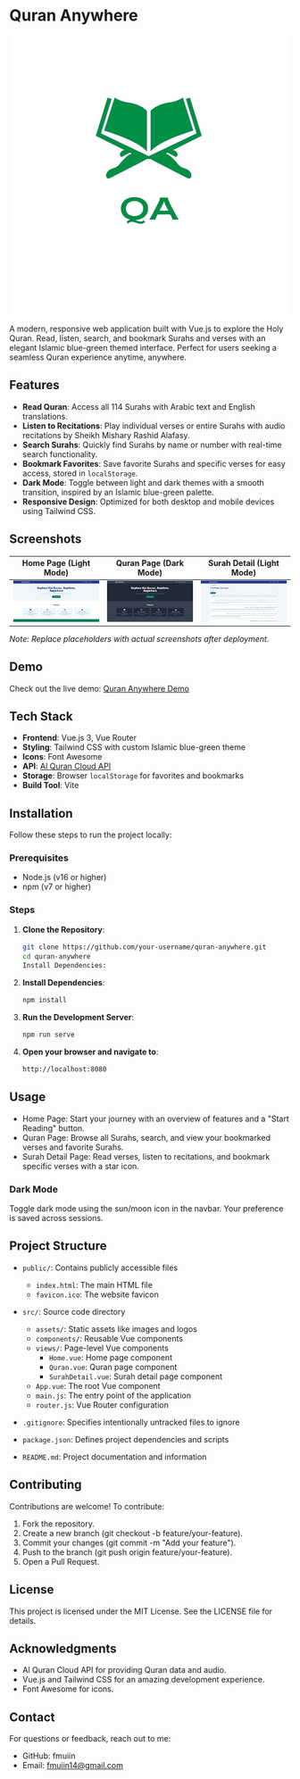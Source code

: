 # Quran Anywhere

![Quran Anywhere Logo](public/img/qa.png)

A modern, responsive web application built with Vue.js to explore the Holy Quran. Read, listen, search, and bookmark Surahs and verses with an elegant Islamic blue-green themed interface. Perfect for users seeking a seamless Quran experience anytime, anywhere.

## Features

- **Read Quran**: Access all 114 Surahs with Arabic text and English translations.
- **Listen to Recitations**: Play individual verses or entire Surahs with audio recitations by Sheikh Mishary Rashid Alafasy.
- **Search Surahs**: Quickly find Surahs by name or number with real-time search functionality.
- **Bookmark Favorites**: Save favorite Surahs and specific verses for easy access, stored in `localStorage`.
- **Dark Mode**: Toggle between light and dark themes with a smooth transition, inspired by an Islamic blue-green palette.
- **Responsive Design**: Optimized for both desktop and mobile devices using Tailwind CSS.

## Screenshots

| Home Page (Light Mode) | Quran Page (Dark Mode) | Surah Detail (Light Mode) |
|-----------------------|------------------------|---------------------------|
| ![Home Light](public/img/homelight.png) | ![Quran Dark](public/img/dark.png) | ![Surah Light](public/img/surahlight.png) |

*Note: Replace placeholders with actual screenshots after deployment.*

## Demo

Check out the live demo: [Quran Anywhere Demo](#) <!-- Replace with your deployed URL -->

## Tech Stack

- **Frontend**: Vue.js 3, Vue Router
- **Styling**: Tailwind CSS with custom Islamic blue-green theme
- **Icons**: Font Awesome
- **API**: [Al Quran Cloud API](https://alquran.cloud/api)
- **Storage**: Browser `localStorage` for favorites and bookmarks
- **Build Tool**: Vite

## Installation

Follow these steps to run the project locally:

### Prerequisites

- Node.js (v16 or higher)
- npm (v7 or higher)

### Steps

1. **Clone the Repository**:
   ```bash
   git clone https://github.com/your-username/quran-anywhere.git
   cd quran-anywhere
   Install Dependencies:

2. **Install Dependencies**:
   ```bash
   npm install
   
3. **Run the Development Server**:
   ```bash
   npm run serve

4. **Open your browser and navigate to**:
   ```bash
   http://localhost:8080
   
## Usage

- Home Page: Start your journey with an overview of features and a "Start Reading" button.
- Quran Page: Browse all Surahs, search, and view your bookmarked verses and favorite Surahs.
- Surah Detail Page: Read verses, listen to recitations, and bookmark specific verses with a star icon.

### Dark Mode
Toggle dark mode using the sun/moon icon in the navbar. Your preference is saved across sessions.

## Project Structure

- `public/`: Contains publicly accessible files
  - `index.html`: The main HTML file
  - `favicon.ico`: The website favicon

- `src/`: Source code directory
  - `assets/`: Static assets like images and logos
  - `components/`: Reusable Vue components
  - `views/`: Page-level Vue components
    - `Home.vue`: Home page component
    - `Quran.vue`: Quran page component
    - `SurahDetail.vue`: Surah detail page component
  - `App.vue`: The root Vue component
  - `main.js`: The entry point of the application
  - `router.js`: Vue Router configuration

- `.gitignore`: Specifies intentionally untracked files to ignore
- `package.json`: Defines project dependencies and scripts
- `README.md`: Project documentation and information

## Contributing
Contributions are welcome! To contribute:
1. Fork the repository.
2. Create a new branch (git checkout -b feature/your-feature).
3. Commit your changes (git commit -m "Add your feature").
4. Push to the branch (git push origin feature/your-feature).
5. Open a Pull Request.

## License
This project is licensed under the MIT License. See the LICENSE file for details.

## Acknowledgments
- Al Quran Cloud API for providing Quran data and audio.
- Vue.js and Tailwind CSS for an amazing development experience.
- Font Awesome for icons.

## Contact
For questions or feedback, reach out to me:
- GitHub: fmuiin
- Email: fmuiin14@gmail.com

